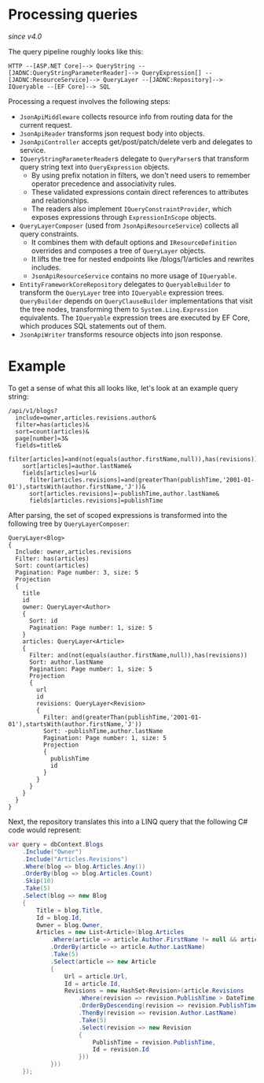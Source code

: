 # Processing queries

_since v4.0_

The query pipeline roughly looks like this:

```
HTTP --[ASP.NET Core]--> QueryString --[JADNC:QueryStringParameterReader]--> QueryExpression[] --[JADNC:ResourceService]--> QueryLayer --[JADNC:Repository]--> IQueryable --[EF Core]--> SQL
```

Processing a request involves the following steps:
- `JsonApiMiddleware` collects resource info from routing data for the current request.
- `JsonApiReader` transforms json request body into objects.
- `JsonApiController` accepts get/post/patch/delete verb and delegates to service.
- `IQueryStringParameterReader`s delegate to `QueryParser`s that transform query string text into `QueryExpression` objects.
	- By using prefix notation in filters, we don't need users to remember operator precedence and associativity rules.
	- These validated expressions contain direct references to attributes and relationships.
	- The readers also implement `IQueryConstraintProvider`, which exposes expressions through `ExpressionInScope` objects.
- `QueryLayerComposer` (used from `JsonApiResourceService`) collects all query constraints.
	- It combines them with default options and `IResourceDefinition` overrides and composes a tree of `QueryLayer` objects.
	- It lifts the tree for nested endpoints like /blogs/1/articles and rewrites includes.
	- `JsonApiResourceService` contains no more usage of `IQueryable`.
- `EntityFrameworkCoreRepository` delegates to `QueryableBuilder` to transform the `QueryLayer` tree into `IQueryable` expression trees.
	`QueryBuilder` depends on `QueryClauseBuilder` implementations that visit the tree nodes, transforming them to `System.Linq.Expression` equivalents.
	The `IQueryable` expression trees are executed by EF Core, which produces SQL statements out of them.
- `JsonApiWriter` transforms resource objects into json response.

# Example
To get a sense of what this all looks like, let's look at an example query string:

```
/api/v1/blogs?
  include=owner,articles.revisions.author&
  filter=has(articles)&
  sort=count(articles)&
  page[number]=3&
  fields=title&
    filter[articles]=and(not(equals(author.firstName,null)),has(revisions))&
    sort[articles]=author.lastName&
    fields[articles]=url&
      filter[articles.revisions]=and(greaterThan(publishTime,'2001-01-01'),startsWith(author.firstName,'J'))&
      sort[articles.revisions]=-publishTime,author.lastName&
      fields[articles.revisions]=publishTime
```

After parsing, the set of scoped expressions is transformed into the following tree by `QueryLayerComposer`:

```
QueryLayer<Blog>
{
  Include: owner,articles.revisions
  Filter: has(articles)
  Sort: count(articles)
  Pagination: Page number: 3, size: 5
  Projection
  {
    title
    id
    owner: QueryLayer<Author>
    {
      Sort: id
      Pagination: Page number: 1, size: 5
    }
    articles: QueryLayer<Article>
    {
      Filter: and(not(equals(author.firstName,null)),has(revisions))
      Sort: author.lastName
      Pagination: Page number: 1, size: 5
      Projection
      {
        url
        id
        revisions: QueryLayer<Revision>
        {
          Filter: and(greaterThan(publishTime,'2001-01-01'),startsWith(author.firstName,'J'))
          Sort: -publishTime,author.lastName
          Pagination: Page number: 1, size: 5
          Projection
          {
            publishTime
            id
          }
        }
      }
    }
  }
}
```

Next, the repository translates this into a LINQ query that the following C# code would represent:

```c#
var query = dbContext.Blogs
    .Include("Owner")
    .Include("Articles.Revisions")
    .Where(blog => blog.Articles.Any())
    .OrderBy(blog => blog.Articles.Count)
    .Skip(10)
    .Take(5)
    .Select(blog => new Blog
    {
        Title = blog.Title,
        Id = blog.Id,
        Owner = blog.Owner,
        Articles = new List<Article>(blog.Articles
            .Where(article => article.Author.FirstName != null && article.Revisions.Any())
            .OrderBy(article => article.Author.LastName)
            .Take(5)
            .Select(article => new Article
            {
                Url = article.Url,
                Id = article.Id,
                Revisions = new HashSet<Revision>(article.Revisions
                    .Where(revision => revision.PublishTime > DateTime.Parse("2001-01-01") && revision.Author.FirstName.StartsWith("J"))
                    .OrderByDescending(revision => revision.PublishTime)
                    .ThenBy(revision => revision.Author.LastName)
                    .Take(5)
                    .Select(revision => new Revision
                    {
                        PublishTime = revision.PublishTime,
                        Id = revision.Id
                    }))
            }))
    });
```
